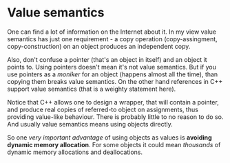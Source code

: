   
# Value semantics

  One can find a lot of information on the Internet about it. In my view value semantics has 
  just one requirement - a copy operation (copy-assingment, copy-construction) on an object 
  produces an independent copy. 
  
  Also, don't confuse a pointer (that's an object in itself) and  an object it points to. Using 
  pointers doesn't mean it's not value semantics. But if you use pointers as a *moniker* for 
  an object (happens almost all the time), than copying  them breaks value semantics. On the other
  hand references in C++ support value semantics (that is a weighty statement here).
  
  Notice that C++ allows one to design a wrapper, that will contain a pointer, and produce real 
  copies of referred-to object on assignments, thus providing value-like behaviour. There is 
  probably little to no reason to do so. And usually value semantics means using objects directly.

  So one *very important advantage* of using objects as values is **avoiding dynamic memory allocation**.
  For some objects it could mean *thousands* of dynamic memory allocations and deallocations.


